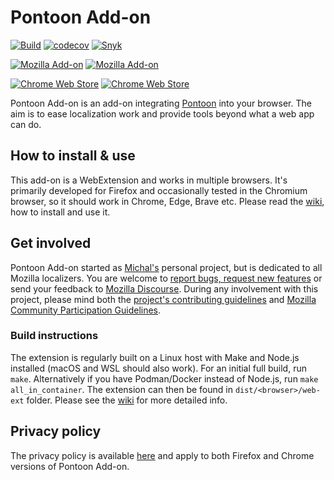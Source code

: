 # Pontoon Add-on

[![Build](https://github.com/MikkCZ/pontoon-addon/actions/workflows/build.yml/badge.svg)](https://github.com/MikkCZ/pontoon-addon/actions/workflows/build.yml)
[![codecov](https://codecov.io/gh/MikkCZ/pontoon-addon/branch/main/graph/badge.svg?token=wV84O1ujms)](https://codecov.io/gh/MikkCZ/pontoon-addon)
[![Snyk](https://img.shields.io/snyk/vulnerabilities/github/MikkCZ/pontoon-addon)](https://snyk.io/test/github/MikkCZ/pontoon-addon)

[![Mozilla Add-on](https://img.shields.io/amo/v/pontoon-tools.svg?label=Mozilla%20Add-ons&color=informational)](https://addons.mozilla.org/firefox/addon/pontoon-tools/)
[![Mozilla Add-on](https://img.shields.io/amo/users/pontoon-tools.svg?label=users&color=informational)](https://addons.mozilla.org/firefox/addon/pontoon-tools/statistics/)

[![Chrome Web Store](https://img.shields.io/chrome-web-store/v/gnbfbnpjncpghhjmmhklfhcglbopagbb.svg?label=Chrome%20Web%20Store&color=informational)](https://chrome.google.com/webstore/detail/pontoon-tools/gnbfbnpjncpghhjmmhklfhcglbopagbb)
[![Chrome Web Store](https://img.shields.io/chrome-web-store/users/gnbfbnpjncpghhjmmhklfhcglbopagbb.svg?label=users&color=informational)](https://chrome.google.com/webstore/detail/pontoon-tools/gnbfbnpjncpghhjmmhklfhcglbopagbb)

Pontoon Add-on is an add-on integrating [Pontoon](https://pontoon.mozilla.org/) into your browser. The aim is to ease localization work and provide tools beyond what a web app can do.

## How to install & use

This add-on is a WebExtension and works in multiple browsers. It's primarily developed for Firefox and occasionally tested in the Chromium browser, so it should work in Chrome, Edge, Brave etc. Please read the [wiki](https://github.com/MikkCZ/pontoon-addon/wiki), how to install and use it.

## Get involved

Pontoon Add-on started as [Michal's](https://people.mozilla.org/p/mstanke/) personal project, but is dedicated to all Mozilla localizers. You are welcome to [report bugs, request new features](https://github.com/MikkCZ/pontoon-addon/issues) or send your feedback to [Mozilla Discourse](https://discourse.mozilla.org/c/pontoon). During any involvement with this project, please mind both the [project's contributing guidelines](.github/CONTRIBUTING.md) and [Mozilla Community Participation Guidelines](.github/CODE_OF_CONDUCT.md).

### Build instructions

The extension is regularly built on a Linux host with Make and Node.js installed (macOS and WSL should also work). For an initial full build, run `make`. Alternatively if you have Podman/Docker instead of Node.js, run `make all_in_container`. The extension can then be found in `dist/<browser>/web-ext` folder. Please see the [wiki](https://github.com/MikkCZ/pontoon-addon/wiki/Technical-Overview) for more detailed info.

## Privacy policy

The privacy policy is available [here](PRIVACY.md) and apply to both Firefox and Chrome versions of Pontoon Add-on.

